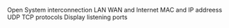 Open System interconnection
LAN WAN and Internet
MAC and IP addreess
UDP TCP protocols
Display listening ports
